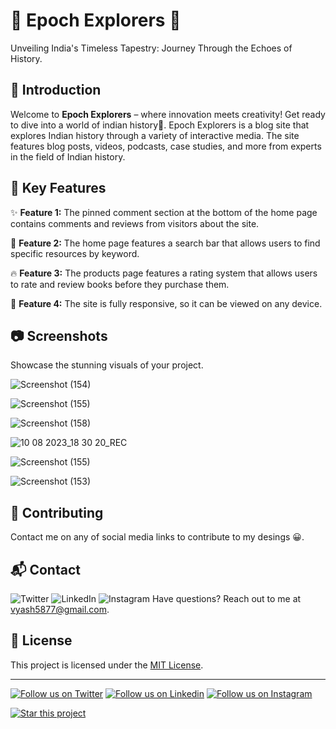 # 🌟 Epoch Explorers 🌟

Unveiling India's Timeless Tapestry: Journey Through the Echoes of History.

## 📌 Introduction

Welcome to **Epoch Explorers** – where innovation meets creativity! Get ready to dive into a world of indian history🚀. Epoch Explorers is a blog site that explores Indian history through a variety of interactive media. The site features blog posts, videos, podcasts, case studies, and more from experts in the field of Indian history.


## 🚀 Key Features

✨ **Feature 1:** The pinned comment section at the bottom of the home page contains comments and reviews from visitors about the site.

🌈 **Feature 2:** The home page features a search bar that allows users to find specific resources by keyword.

🔥 **Feature 3:** The products page features a rating system that allows users to rate and review books before they purchase them.

🎉 **Feature 4:** The site is fully responsive, so it can be viewed on any device.


## 📷 Screenshots

Showcase the stunning visuals of your project.

![Screenshot (154)](https://github.com/Anantcupcakke/Epoch-explorer/assets/128799651/4784b215-65b4-4357-a14b-92c992afa351)





![Screenshot (155)](https://github.com/Anantcupcakke/Epoch-explorer/assets/128799651/ff6d6cb8-4335-4f3f-b21c-7da93fb154ce)



![Screenshot (158)](https://github.com/Anantcupcakke/Epoch-explorer/assets/128799651/5b627d94-0873-45c8-92ef-2fdc9372c87e)





![10 08 2023_18 30 20_REC](https://github.com/Anantcupcakke/Epoch-explorer/assets/128799651/c588a986-dd87-4a67-ab6c-25dfdc8a525c)






![Screenshot (155)](https://github.com/Anantcupcakke/Epoch-explorer/assets/128799651/95ad80c8-f68f-4564-a760-248e9dcdd1ab)



![Screenshot (153)](https://github.com/Anantcupcakke/Epoch-explorer/assets/128799651/99a95d4d-e000-4390-8195-b1a6a17f0c23)



## 🤝 Contributing

Contact me on any of social media links to contribute to my desings 😀.

## 📬 Contact
![Twitter](https://img.shields.io/badge/Twitter-%231DA1F2.svg?style=for-the-badge&logo=Twitter&logoColor=white)
![LinkedIn](https://img.shields.io/badge/linkedin-%230077B5.svg?style=for-the-badge&logo=linkedin&logoColor=white)
![Instagram](https://img.shields.io/badge/Instagram-%23E4405F.svg?style=for-the-badge&logo=Instagram&logoColor=white)
Have questions? Reach out to me at vyash5877@gmail.com.

## 📜 License

This project is licensed under the [MIT License](LICENSE).

---

[![Follow us on Twitter](https://img.shields.io/badge/Twitter-%231DA1F2.svg?style=for-the-badge&logo=Twitter&logoColor=white)](https://twitter.com/yourtwitterhandle)
[![Follow us on Linkedin](https://img.shields.io/badge/Instagram-%23E4405F.svg?style=for-the-badge&logo=Instagram&logoColor=white)](https://linkedin.com/yourtwitterhandle)
[![Follow us on Instagram](https://img.shields.io/badge/Instagram-%23E4405F.svg?style=for-the-badge&logo=Instagram&logoColor=white)](https://instagram.com/yourtwitterhandle)

[![Star this project](https://img.shields.io/badge/linkedin-%230077B5.svg?style=for-the-badge&logo=linkedin&logoColor=white)](https://github.com/yourusername/awesome-project)



